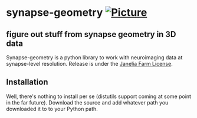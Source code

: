 # synapse-geometry [![Picture](https://raw.github.com/janelia-flyem/janelia-flyem.github.com/master/images/gray_janelia_logo.png)](http://janelia.org/)
## figure out stuff from synapse geometry in 3D data

Synapse-geometry is a python library to work with neuroimaging data at 
synapse-level resolution. 
Release is under the [Janelia Farm License](http://janelia-flyem.github.io/janelia_farm_license.html).

## Installation

Well, there's nothing to install per se (distutils support coming at some point
in the far future). Download the source and add whatever path you downloaded it
to to your Python path.

